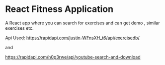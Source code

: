 # React Fitness Application

A React app where you can search for exercises and can get demo , similar exercises etc.

Api Used: https://rapidapi.com/justin-WFnsXH_t6/api/exercisedb/

and

https://rapidapi.com/h0p3rwe/api/youtube-search-and-download
